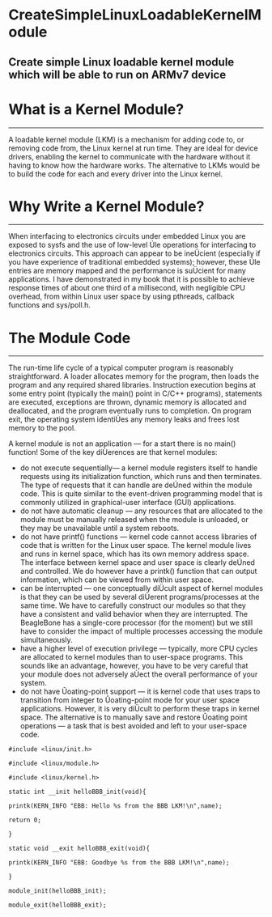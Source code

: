 # CreateSimpleLinuxLoadableKernelModule
Create simple Linux loadable kernel module which will be able to run on ARMv7 device
----------

# What is a Kernel Module? #
----------

A loadable kernel module (LKM) is a mechanism for adding code to, or removing code from, the Linux kernel at run time.
They are ideal for device drivers, enabling the kernel to communicate with the hardware without it having to know how
the hardware works. The alternative to LKMs would be to build the code for each and every driver into the Linux kernel.

# Why Write a Kernel Module? #

----------

When interfacing to electronics circuits under embedded Linux you are exposed to sysfs and the use of low-level Úle
operations for interfacing to electronics circuits. This approach can appear to be ineÜcient (especially if you have
experience of traditional embedded systems); however, these Úle entries are memory mapped and the performance is
suÜcient for many applications. I have demonstrated in my book that it is possible to achieve response times of about one
third of a millisecond, with negligible CPU overhead, from within Linux user space by using pthreads, callback functions
and sys/poll.h.# The Module Code #
----------

The run-time life cycle of a typical computer program is reasonably straightforward. A loader allocates memory for the
program, then loads the program and any required shared libraries. Instruction execution begins at some entry point
(typically the main() point in C/C++ programs), statements are executed, exceptions are thrown, dynamic memory is
allocated and deallocated, and the program eventually runs to completion. On program exit, the operating system
identiÚes any memory leaks and frees lost memory to the pool.A kernel module is not an application — for a start there is no main() function! Some of the key diÙerences are that kernel modules:


- do not execute sequentially— a kernel module registers itself to handle requests using its initialization function,
which runs and then terminates. The type of requests that it can handle are deÚned within the module code. This is
quite similar to the event-driven programming model that is commonly utilized in graphical-user interface (GUI)
applications.
- do not have automatic cleanup — any resources that are allocated to the module must be manually released
when the module is unloaded, or they may be unavailable until a system reboots.
- do not have printf() functions — kernel code cannot access libraries of code that is written for the Linux user
space. The kernel module lives and runs in kernel space, which has its own memory address space. The interface
between kernel space and user space is clearly deÚned and controlled. We do however have a printk() function
that can output information, which can be viewed from within user space.
- can be interrupted — one conceptually diÜcult aspect of kernel modules is that they can be used by several
diÙerent programs/processes at the same time. We have to carefully construct our modules so that they have a
consistent and valid behavior when they are interrupted. The BeagleBone has a single-core processor (for the
moment) but we still have to consider the impact of multiple processes accessing the module simultaneously.
- have a higher level of execution privilege — typically, more CPU cycles are allocated to kernel modules than to
user-space programs. This sounds like an advantage, however, you have to be very careful that your module does
not adversely aÙect the overall performance of your system.
- do not have Ûoating-point support — it is kernel code that uses traps to transition from integer to Ûoating-point
mode for your user space applications. However, it is very diÜcult to perform these traps in kernel space. The
alternative is to manually save and restore Ûoating point operations — a task that is best avoided and left to your
user-space code.``#include <linux/init.h>``

``#include <linux/module.h>``

``#include <linux/kernel.h>``

``static int __init helloBBB_init(void){``

``printk(KERN_INFO "EBB: Hello %s from the BBB LKM!\n",name);``

``return 0;``

``}``

``static void __exit helloBBB_exit(void){``

``printk(KERN_INFO "EBB: Goodbye %s from the BBB LKM!\n",name);``

``}``

``module_init(helloBBB_init);``
``module_exit(helloBBB_exit);``